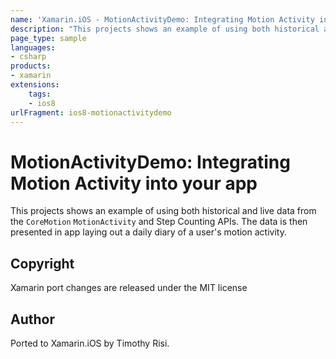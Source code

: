 ```yaml
---
name: 'Xamarin.iOS - MotionActivityDemo: Integrating Motion Activity into your app'
description: "This projects shows an example of using both historical and live data from the CoreMotion MotionActivity and Step Counting APIs (iOS8)"
page_type: sample
languages:
- csharp
products:
- xamarin
extensions:
    tags:
    - ios8
urlFragment: ios8-motionactivitydemo
---
```

# MotionActivityDemo: Integrating Motion Activity into your app

This projects shows an example of using both historical and live data
from the `CoreMotion` `MotionActivity` and Step Counting APIs. The
data is then presented in app laying out a daily diary of a user's
motion activity.

## Copyright

Xamarin port changes are released under the MIT license

## Author

Ported to Xamarin.iOS by Timothy Risi.
